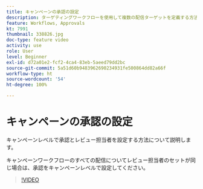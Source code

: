 ```yaml
---
title: キャンペーンの承認の設定
description: ターゲティングワークフローを使用して複数の配信ターゲットを定義する方法について説明します。
feature: Workflows, Approvals
kt: 7991
thumbnail: 338826.jpg
doc-type: feature video
activity: use
role: User
level: Beginner
exl-id: d72a01e2-fcf2-4ca4-83eb-5aeed79dd2bc
source-git-commit: 5a51d60b9483962690234931fe500864dd82a66f
workflow-type: ht
source-wordcount: '54'
ht-degree: 100%

---
```


# キャンペーンの承認の設定

キャンペーンレベルで承認とレビュー担当者を設定する方法について説明します。  

キャンペーンワークフローのすべての配信についてレビュー担当者のセットが同じ場合は、承認をキャンペーンレベルで設定してください。

>[!VIDEO](https://video.tv.adobe.com/v/338826?quality=12)
